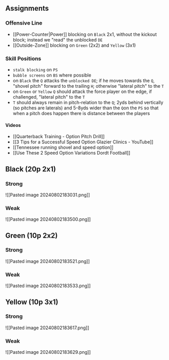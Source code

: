 ## Assignments

### Offensive Line
- [[Power-Counter|Power]] blocking on `Black` 2x1, without the kickout block; instead we "read" the unblocked `DE`
- [[Outside-Zone]] blocking on `Green` (2x2) and `Yellow` (3x1)

### Skill Positions
- `stalk blocking` on `PS`
- `bubble screens` on `BS` where possible
- on `Black` the `Q` attacks the `unblocked DE`; if he moves towards the `Q`, "shovel pitch" forward to the trailing `H`; otherwise "lateral pitch" to the `T`
- on `Green` or `Yellow` `Q` should attack the force player on the edge, if challenged, "lateral pitch" to the `T`
- `T` should always remain in pitch-relation to the `Q`; 2yds behind vertically (so pitches are laterals) and 5-8yds wider than the `Q`on the `PS` so that when a  pitch does happen there is  distance between the players

#### Videos
- [[Quarterback Training - Option Pitch Drill]]
- [[3 Tips for a Successful Speed Option Glazier Clinics - YouTube]]
- [[Tennessee running shovel and speed option]]
- [[Use These 2 Speed Option Variations Dordt Football]]

## Black (20p 2x1)

### Strong
![[Pasted image 20240802183031.png]]

### Weak
![[Pasted image 20240802183500.png]]

## Green (10p 2x2)

### Strong
![[Pasted image 20240802183521.png]]

### Weak
![[Pasted image 20240802183533.png]]

## Yellow (10p 3x1)

### Strong
![[Pasted image 20240802183617.png]]

### Weak
![[Pasted image 20240802183629.png]]
